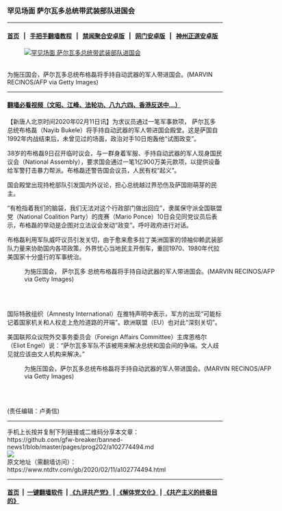 ### 罕见场面  萨尔瓦多总统带武装部队进国会
------------------------

#### [首页](https://github.com/gfw-breaker/banned-news1/blob/master/README.md) &nbsp;&nbsp;|&nbsp;&nbsp; [手把手翻墙教程](https://github.com/gfw-breaker/guides/wiki) &nbsp;&nbsp;|&nbsp;&nbsp; [禁闻聚合安卓版](https://github.com/gfw-breaker/bn-android) &nbsp;&nbsp;|&nbsp;&nbsp; [网门安卓版](https://github.com/oGate2/oGate) &nbsp;&nbsp;|&nbsp;&nbsp; [神州正道安卓版](https://github.com/SzzdOgate/update) 



<div><div class="featured_image">
 <a href="https://i.ntdtv.com/assets/uploads/2020/02/GettyImages-1199938640.jpg" target="_blank">
  <figure>
   <img alt="罕见场面  萨尔瓦多总统带武装部队进国会" src="https://i.ntdtv.com/assets/uploads/2020/02/GettyImages-1199938640-800x450.jpg"/>
  </figure><br/>
 </a>
 <span class="caption">
  为施压国会，萨尔瓦多总统布格磊将手持自动武器的军人带进国会。(MARVIN RECINOS/AFP via Getty Images)
 </span>
</div>
</div><hr/>

#### [翻墙必看视频（文昭、江峰、法轮功、八九六四、香港反送中...）](https://github.com/gfw-breaker/banned-news1/blob/master/pages/link3.md)

<div><div class="post_content" itemprop="articleBody">
 <p>
  【新唐人北京时间2020年02月11日讯】为求议员通过一笔军事款项，
  <ok href="https://www.ntdtv.com/gb/萨尔瓦多.htm">
   萨尔瓦多
  </ok>
  总统布格磊（Nayib Bukele）将手持自动武器的军人带进国会殿堂。这是萨国自1992年内战结束后，未曾见过的场面，政治对手10日炮轰他“试图政变”。
 </p>
 <p>
  38岁的布格磊9日召开临时议会，与一群身着军服、手持自动武器的军人现身国民议会（National Assembly），要求国会通过一笔1亿900万美元款项，以提供设备给军警打击暴力帮派。布格磊还警告国会议员，人民有权“起义”。
 </p>
 <p>
  国会殿堂出现持枪部队引发国内外议论，担心总统越过界恐伤及萨国刚萌芽的民主。
 </p>
 <p>
  “有枪指着我们的脑袋，我们无法对这个行政部门做出回应”，隶属保守派全国联盟党（National Coalition Party）的庞赛（Mario Ponce）10日会见同党议员后表示，布格磊的举动是企图对立法议会发动“政变”。呼吁政府进行对话。
 </p>
 <p>
  布格磊利用军队威吓议员引发关切，由于愈来愈多拉丁美洲国家的领袖仰赖武装部队力量来协助国内各项政策。外界忧心当地民主开倒车，重回1970、1980年代拉美国家十分盛行的军事统治。
 </p>
 <figure class="wp-caption alignnone" id="attachment_102774503" style="width: 600px">
  <img alt="" class="size-medium wp-image-102774503" src="https://i.ntdtv.com/assets/uploads/2020/02/GettyImages-1199938647-600x399.jpg">
   <br/><figcaption class="wp-caption-text">
    为施压国会，
    <ok href="https://www.ntdtv.com/gb/萨尔瓦多.htm">
     萨尔瓦多
    </ok>
    总统布格磊将手持自动武器的军人带进国会。(MARVIN RECINOS/AFP via Getty Images)
   </figcaption><br/>
  </img>
 </figure><br/>
 <p>
  国际特赦组织（Amnesty International）在推特声明中表示，军方的出现“可能标记着国家机关和人权走上危险道路的开端”。欧洲联盟（EU）也对此“深刻关切”。
 </p>
 <p>
  美国联邦众议院外交事务委员会（Foreign Affairs Committee）主席恩格尔（Eliot Engel）说：“萨尔瓦多军队不该被用来解决总统和国会间的争端。文人歧见就应该由文人机构来解决。”
 </p>
 <figure class="wp-caption alignnone" id="attachment_102774502" style="width: 600px">
  <img alt="" class="size-medium wp-image-102774502" src="https://i.ntdtv.com/assets/uploads/2020/02/GettyImages-1199938641-600x399.jpg">
   <br/><figcaption class="wp-caption-text">
    为施压国会，萨尔瓦多总统布格磊将手持自动武器的军人带进国会。(MARVIN RECINOS/AFP via Getty Images)
   </figcaption><br/>
  </img>
 </figure><br/>
 <div class="video_fit_container">
 </div>
 <p>
  (责任编辑：卢勇信)
 </p>
 <div class="single_ad">
 </div>
</div>
</div>
<hr/>
手机上长按并复制下列链接或二维码分享本文章：<br/>
https://github.com/gfw-breaker/banned-news1/blob/master/pages/prog202/a102774494.md <br/>
<a href='https://github.com/gfw-breaker/banned-news1/blob/master/pages/prog202/a102774494.md'><img src='https://github.com/gfw-breaker/banned-news1/blob/master/pages/prog202/a102774494.md.png'/></a> <br/>
原文地址（需翻墙访问）：https://www.ntdtv.com/gb/2020/02/11/a102774494.html


------------------------
#### [首页](https://github.com/gfw-breaker/banned-news1/blob/master/README.md) &nbsp;|&nbsp; [一键翻墙软件](https://github.com/gfw-breaker/nogfw/blob/master/README.md) &nbsp;| [《九评共产党》](https://github.com/gfw-breaker/9ping.md/blob/master/README.md#九评之一评共产党是什么) | [《解体党文化》](https://github.com/gfw-breaker/jtdwh.md/blob/master/README.md) | [《共产主义的终极目的》](https://github.com/gfw-breaker/gczydzjmd.md/blob/master/README.md)


<img src='http://gfw-breaker.win/banned-news/pages/prog202/a102774494.md' width='0px' height='0px'/>